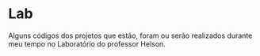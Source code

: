# Lab
Alguns códigos dos projetos que estão, foram ou serão realizados durante meu tempo no Laboratório do professor Helson.
